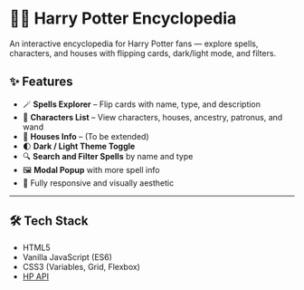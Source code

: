 # 🧙‍♂️ Harry Potter Encyclopedia

An interactive encyclopedia for Harry Potter fans — explore spells, characters, and houses with flipping cards, dark/light mode, and filters.

## ✨ Features

- 🪄 **Spells Explorer** – Flip cards with name, type, and description  
- 🧙 **Characters List** – View characters, houses, ancestry, patronus, and wand  
- 🏰 **Houses Info** – (To be extended)  
- 🌓 **Dark / Light Theme Toggle**  
- 🔍 **Search and Filter Spells** by name and type  
- 🖼️ **Modal Popup** with more spell info  
- 📱 Fully responsive and visually aesthetic

---

## 🛠️ Tech Stack

- HTML5
- Vanilla JavaScript (ES6)
- CSS3 (Variables, Grid, Flexbox)
- [HP API](https://hp-api.onrender.com/)
